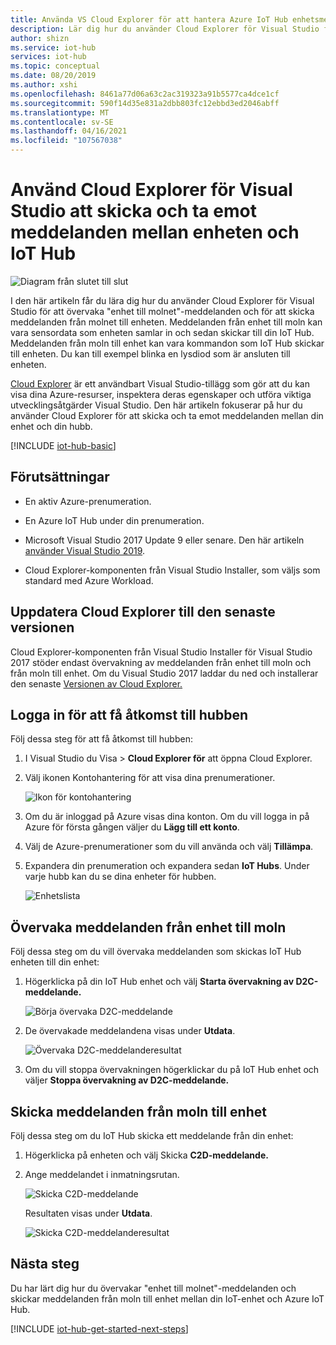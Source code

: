 ```yaml
---
title: Använda VS Cloud Explorer för att hantera Azure IoT Hub enhetsmeddelanden
description: Lär dig hur du använder Cloud Explorer för Visual Studio för att övervaka meddelanden från enheten till molnet och skicka meddelanden från molnet till Azure IoT Hub.
author: shizn
ms.service: iot-hub
services: iot-hub
ms.topic: conceptual
ms.date: 08/20/2019
ms.author: xshi
ms.openlocfilehash: 8461a77d06a63c2ac319323a91b5577ca4dce1cf
ms.sourcegitcommit: 590f14d35e831a2dbb803fc12ebbd3ed2046abff
ms.translationtype: MT
ms.contentlocale: sv-SE
ms.lasthandoff: 04/16/2021
ms.locfileid: "107567038"
---
```

# <a name="use-cloud-explorer-for-visual-studio-to-send-and-receive-messages-between-your-device-and-iot-hub"></a>Använd Cloud Explorer för Visual Studio att skicka och ta emot meddelanden mellan enheten och IoT Hub

![Diagram från slutet till slut](./media/iot-hub-visual-studio-cloud-device-messaging/e-to-e-diagram.png)

I den här artikeln får du lära dig hur du använder Cloud Explorer för Visual Studio för att övervaka "enhet till molnet"-meddelanden och för att skicka meddelanden från molnet till enheten. Meddelanden från enhet till moln kan vara sensordata som enheten samlar in och sedan skickar till din IoT Hub. Meddelanden från moln till enhet kan vara kommandon som IoT Hub skickar till enheten. Du kan till exempel blinka en lysdiod som är ansluten till enheten.

[Cloud Explorer](https://marketplace.visualstudio.com/items?itemName=ms-azuretools.CloudExplorerForVS) är ett användbart Visual Studio-tillägg som gör att du kan visa dina Azure-resurser, inspektera deras egenskaper och utföra viktiga utvecklingsåtgärder Visual Studio. Den här artikeln fokuserar på hur du använder Cloud Explorer för att skicka och ta emot meddelanden mellan din enhet och din hubb.

[!INCLUDE [iot-hub-basic](../../includes/iot-hub-basic-partial.md)]

## <a name="prerequisites"></a>Förutsättningar

- En aktiv Azure-prenumeration.

- En Azure IoT Hub under din prenumeration.

- Microsoft Visual Studio 2017 Update 9 eller senare. Den här artikeln [använder Visual Studio 2019](https://www.visualstudio.com/vs/).

- Cloud Explorer-komponenten från Visual Studio Installer, som väljs som standard med Azure Workload.

## <a name="update-cloud-explorer-to-latest-version"></a>Uppdatera Cloud Explorer till den senaste versionen

Cloud Explorer-komponenten från Visual Studio Installer för Visual Studio 2017 stöder endast övervakning av meddelanden från enhet till moln och från moln till enhet. Om du Visual Studio 2017 laddar du ned och installerar den senaste [Versionen av Cloud Explorer.](https://marketplace.visualstudio.com/items?itemName=ms-azuretools.CloudExplorerForVS)

## <a name="sign-in-to-access-your-hub"></a>Logga in för att få åtkomst till hubben

Följ dessa steg för att få åtkomst till hubben:

1. I Visual Studio du Visa  >  **Cloud Explorer för** att öppna Cloud Explorer.

1. Välj ikonen Kontohantering för att visa dina prenumerationer.

    ![Ikon för kontohantering](media/iot-hub-visual-studio-cloud-device-messaging/account-management-icon.png)

1. Om du är inloggad på Azure visas dina konton. Om du vill logga in på Azure för första gången väljer du **Lägg till ett konto**.

1. Välj de Azure-prenumerationer som du vill använda och välj **Tillämpa**.

1. Expandera din prenumeration och expandera sedan **IoT Hubs**.  Under varje hubb kan du se dina enheter för hubben.

    ![Enhetslista](media/iot-hub-visual-studio-cloud-device-messaging/hub-device-list.png)

## <a name="monitor-device-to-cloud-messages"></a>Övervaka meddelanden från enhet till moln

Följ dessa steg om du vill övervaka meddelanden som skickas IoT Hub enheten till din enhet:

1. Högerklicka på din IoT Hub enhet och välj **Starta övervakning av D2C-meddelande.**

    ![Börja övervaka D2C-meddelande](media/iot-hub-visual-studio-cloud-device-messaging/start-monitoring-d2c-message-vs2019.png)

1. De övervakade meddelandena visas under **Utdata**.

    ![Övervaka D2C-meddelanderesultat](media/iot-hub-visual-studio-cloud-device-messaging/monitor-d2c-message-result-vs2019.png)

1. Om du vill stoppa övervakningen högerklickar du på IoT Hub enhet och väljer **Stoppa övervakning av D2C-meddelande.**

## <a name="send-cloud-to-device-messages"></a>Skicka meddelanden från moln till enhet

Följ dessa steg om du IoT Hub skicka ett meddelande från din enhet:

1. Högerklicka på enheten och välj Skicka **C2D-meddelande.**

1. Ange meddelandet i inmatningsrutan.

    ![Skicka C2D-meddelande](media/iot-hub-visual-studio-cloud-device-messaging/send-c2d-message-test.png)

    Resultaten visas under **Utdata**.

    ![Skicka C2D-meddelanderesultat](media/iot-hub-visual-studio-cloud-device-messaging/send-c2d-message-result-vs2019.png)

## <a name="next-steps"></a>Nästa steg

Du har lärt dig hur du övervakar "enhet till molnet"-meddelanden och skickar meddelanden från moln till enhet mellan din IoT-enhet och Azure IoT Hub.

[!INCLUDE [iot-hub-get-started-next-steps](../../includes/iot-hub-get-started-next-steps.md)]